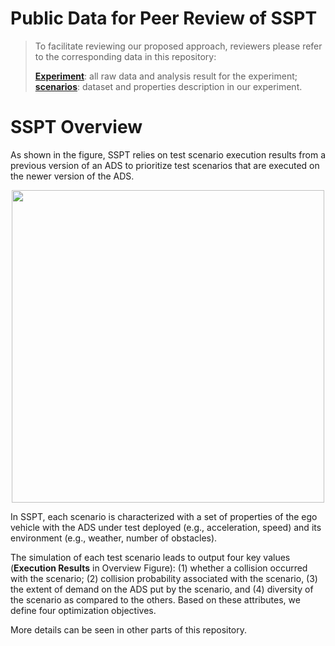 # Public Data for Peer Review of SSPT

> To facilitate reviewing our proposed approach, reviewers please refer to the corresponding data in this repository:
> 
> **[Experiment](https://github.com/ssbse2021/SSPT/tree/main/Experiment)**: all raw data and analysis result for the experiment;<br/> 
> **[scenarios](https://github.com/ssbse2021/SSPT/tree/main/scenarios)**: dataset and properties description in our experiment.
# SSPT Overview
As shown in the figure, SSPT relies on test scenario execution results from a previous version of an ADS to prioritize test scenarios that are executed on the newer version of the ADS.
<div align=center><img src="https://github.com/ssbse2021/SSPT/blob/main/figures/SSPToverview.png" width = "500" /></div>

In SSPT, each scenario is characterized with a set of properties of the ego vehicle with the ADS under test deployed (e.g., acceleration, speed) and its environment (e.g., weather, number of obstacles).

The simulation of each test scenario leads to output four key values (**Execution Results** in Overview Figure): (1) whether a collision occurred with the scenario; (2) collision probability associated with the scenario, (3) the extent of demand on the ADS put by the scenario, and (4) diversity of the scenario as compared to the others. Based on these attributes, we define four optimization objectives.

More details can be seen in other parts of this repository.
